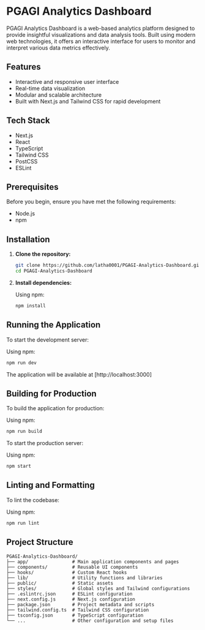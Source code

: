 # PGAGI Analytics Dashboard

PGAGI Analytics Dashboard is a web-based analytics platform designed to provide insightful visualizations and data analysis tools. Built using modern web technologies, it offers an interactive interface for users to monitor and interpret various data metrics effectively.

## Features

* Interactive and responsive user interface
* Real-time data visualization
* Modular and scalable architecture
* Built with Next.js and Tailwind CSS for rapid development

## Tech Stack

* Next.js
* React
* TypeScript
* Tailwind CSS
* PostCSS
* ESLint

## Prerequisites

Before you begin, ensure you have met the following requirements:

* Node.js
* npm 
## Installation

1. **Clone the repository:**

   ```bash
   git clone https://github.com/latha0001/PGAGI-Analytics-Dashboard.git
   cd PGAGI-Analytics-Dashboard
   ```
2. **Install dependencies:**

   Using npm:

   ```bash
   npm install
   ```
## Running the Application

To start the development server:

Using npm:

```bash
npm run dev
```
The application will be available at [http://localhost:3000]
## Building for Production

To build the application for production:

Using npm:

```bash
npm run build
```
To start the production server:

Using npm:

```bash
npm start
```
## Linting and Formatting

To lint the codebase:

Using npm:

```bash
npm run lint
```
##  Project Structure

```
PGAGI-Analytics-Dashboard/
├── app/                # Main application components and pages
├── components/         # Reusable UI components
├── hooks/              # Custom React hooks
├── lib/                # Utility functions and libraries
├── public/             # Static assets
├── styles/             # Global styles and Tailwind configurations
├── .eslintrc.json      # ESLint configuration
├── next.config.js      # Next.js configuration
├── package.json        # Project metadata and scripts
├── tailwind.config.ts  # Tailwind CSS configuration
├── tsconfig.json       # TypeScript configuration
└── ...                 # Other configuration and setup files
```


